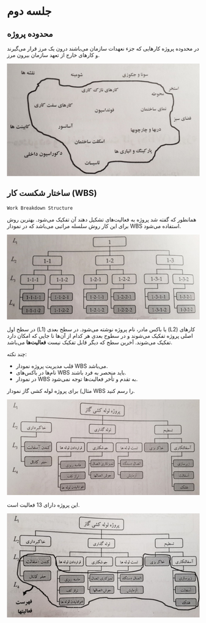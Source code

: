 # جلسه دوم

## محدوده پروژه

در محدوده پروژه کارهایی که جزء نعهدات سازمان می‌باشند درون یک مرز قرار می‌گیرند و کارهای خارج از تعهد سازمان بیرون مرز.

![Slide_01](/prjctrl/images/s01.jpg)

## ساختار شکست کار (WBS)

`Work Breakdown Structure`

همانطور که گفته شد پروژه به فعالیت‌های تشکیل دهند آن تفکیک می‌شود. بهترین روش برای این کار روش سلسله مراتبی می‌باشد که در نمودار WBS استفاده می‌شود.

![Slide_02](/prjctrl/images/s02.jpg)

در سطح اول (L1) یا باکس مادر، نام پروژه نوشته می‌شود. در سطح بعدی (L2) کارهای اصلی پروژه تفکیک می‌شوند و در سطوح بعدی هر کدام از آن‌ها نا جایی که امکان دارد تفکیک می‌شوند. آخرین سطح که دیگر قابل تفکیک نیست __فعالیت‌ها__ می‌باشد.

چند نکته:

- قلب مدیریت پروژه نمودار WBS می‌باشد.
- نام‌ها در باکس‌های WBS باید منحصر به فرد باشند.
- در نمودار WBS به تقدم و تأخر فعالیت‌ها توجه نمی‌شود.

مثال) برای پروژه لوله کشی گاز نمودار WBS را رسم کنید.

![Slide_03](/prjctrl/images/s03.jpg)

این پروژه دارای 13 فعالیت است.

![Slide_04](/prjctrl/images/s04.jpg)

<!--
تمرین
در یک پروژه ساختمانی قرارا است سه واحد مسکونی مشابه ساخته شود وبرای هر واحد 4 فعالیت زیرانجام
شود ؟
1 ) پاک کردن محوطه 
2) قرار دادن قالب های بستنی
3) لوله گذاری فاضلاب
4) نصب میلگرد
5) بتن ریزی 
      نمودار WBS آن را بکشید.
مراحل زمان بندی پروزه :
زمان بندی پروژه در شش گام انجام می شود ( اسلاید 8) 
گام اول : ( تعیین محدوده و WBS (  توضیح داده شده.
گام دوم : ( تعیین روابط و وابستگی ) یعنی مشخص کردن تقدم وتاخر فعالیت ها 
 ابتدا جدولی به نام شرح فعالیت ها ایجاد می شود سپس آن جدول به کمک نمودار گانت یا شبکه نمایش
داده می شود .
  نمودار گانت 
این نمودار در سال 1917 توسط هنری گانت ابداع شد . در این نمودار  زمان بر روی محور افقی وفعالیت ها
برروی محور عمودی قرار می گیرد. پس از رسم تمام فعالیت ها زمتن اتمام پروژه بدست می آید.

مثال ) پروژه خرید یک روزنامه اسلاید 9 ۰ در پروژه برای تسریع کار مشخص می تواند کفش خود را در
آسانسور بپوشد ) جدول شرح فعالیت ها در ادامه اسلاید 9
اکنون نمودار گانت این پروژه اسلاید 10 کشیده می شود .

نکته 1 ) ززمان انجام پروژه 12 دقیقه است .
نکته 2) اگر فعالیت  B  یک دقیقه بیشتر طول بکشد تاخیری در پروژه ایجاد نمی شود. این فواصل زمانی 
تاخیرمجاز را slack   یا فرجه گویند وبا حرف s  نشان می دهند .
نکته 3) فرحه فعالیت B  , 1 می باشد ولی فرجه سابر عالیت ها 0 می باشد یعنی مجاز به تاخیر نیستند.
S a = S c = S d = 0 
S b = 1 
نکته 4) فعالیت هایی که فرجه آنها صفر است مسیر بحرانه می باشد و. در این مثال مسیر بحرانی :
{A . C . D}
  اگر در هر یک از فعالیت ها این مسیر تاخیری ایجاد شود درکل پروژه تاخیر ایجاد می شود.


-->